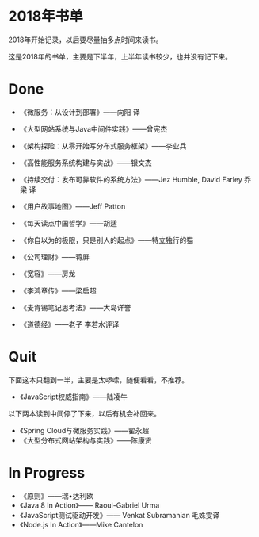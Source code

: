 2018年书单
===
2018年开始记录，以后要尽量抽多点时间来读书。

这是2018年的书单，主要是下半年，上半年读书较少，也并没有记下来。

# Done
* 《微服务：从设计到部署》——向阳 译
* 《大型网站系统与Java中间件实践》——曾宪杰
* 《架构探险：从零开始写分布式服务框架》——李业兵
* 《高性能服务系统构建与实战》——银文杰

* 《持续交付：发布可靠软件的系统方法》——Jez Humble, David Farley 乔梁 译
* 《用户故事地图》——Jeff Patton

* 《每天读点中国哲学》——胡适
* 《你自以为的极限，只是别人的起点》——特立独行的猫
* 《公司理财》——蒋屛
* 《宽容》——房龙
* 《李鸿章传》——梁启超
* 《麦肯锡笔记思考法》——大岛详誉
* 《道德经》——老子 李若水评译

# Quit
下面这本只翻到一半，主要是太啰嗦，随便看看，不推荐。
* 《JavaScript权威指南》——陆凌牛

以下两本读到中间停了下来，以后有机会补回来。
* 《Spring Cloud与微服务实践》——翟永超
* 《大型分布式网站架构与实践》——陈康贤

# In Progress
* 《原则》——瑞•达利欧
* 《Java 8 In Action》—— Raoul-Gabriel Urma
* 《JavaScript测试驱动开发》—— Venkat Subramanian 毛姝雯译
* 《Node.js In Action》——Mike Cantelon 
